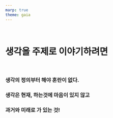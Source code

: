 ```yaml
---
marp: true
theme: gaia
---
```


<br>

# 생각을 주제로 이야기하려면

<br>

### 생각의 정의부터 해야 혼란이 없다.

### 생각은 현재, 하는것에 마음이 있지 않고

### 과거와 미래로 가 있는 것!
